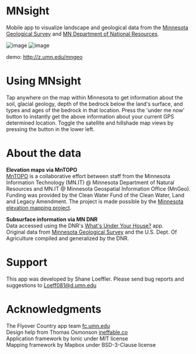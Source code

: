 # MNsight
Mobile app to visualize landscape and geological data from the [Minnesota Geological Survey](http://www.mngs.umn.edu/) and [MN Department of National Resources](http://www.dnr.state.mn.us/index.html).

![image](https://cloud.githubusercontent.com/assets/14908734/26281440/e5431b02-3dbb-11e7-8bca-b34f2e20d108.png)
![image](https://cloud.githubusercontent.com/assets/14908734/26281434/bede27ea-3dbb-11e7-84fe-208cddf27f8b.png)

demo: http://z.umn.edu/mngeo

# Using MNsight

Tap anywhere on the map within Minnesota to get information about the soil, glacial geology, depth of the bedrock below the land's surface, and types and ages of the bedrock in that location. Press the 'under me now' button to instantly get the above information about your current GPS determined location.  Toggle the satellite and hillshade map views by pressing the button in the lower left. 

# About the data

**Elevation maps via MnTOPO**  
[MnTOPO](http://dnr.state.mn.us/maps/mntopo/index.html) is a collaborative effort between staff from the Minnesota Information Technology (MN.IT) @ Minnesota Department of Natural Resources and MN.IT @ Minnesota Geospatial Information Office (MnGeo). Funding was provided by the Clean Water Fund of the Clean Water, Land and Legacy Amendment. The project is made possible by the [Minnesota elevation mapping project](http://www.mngeo.state.mn.us/committee/elevation/mn_elev_mapping.html).  

**Subsurface information via MN DNR**  
Data accessed using the DNR's [What's Under Your House?](http://www.dnr.state.mn.us/lands_minerals/webmaps/geomap.html) app.  
Original data from [Minnesota Geological Survey](http://www.mngs.umn.edu/) and the U.S. Dept. Of Agriculture compiled and generalized by the DNR.

# Support

This app was developed by Shane Loeffler. Please send bug reports and suggestions to Loeff081@d.umn.edu

# Acknowledgments

The Flyover Country app team [fc.umn.edu](http://fc.umn.edu/)  
Design help from Thomas Osmonson [ineffable.co](https://ineffable.co/)  
Application framework by Ionic under MIT license  
Mapping framework by Mapbox under BSD-3-Clause license

